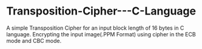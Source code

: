 # Transposition-Cipher---C-Language
A simple Transposition Cipher for an input block length of 16 bytes in C language. Encrypting the input image(.PPM Format) using cipher in the ECB mode and CBC mode.
